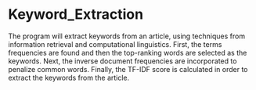 # Keyword_Extraction
The program will extract keywords from an article, using techniques from information retrieval and computational linguistics. First, the terms frequencies are found and then the top-ranking words are selected as the keywords. Next, the inverse document frequencies are incorporated to penalize common words. Finally, the TF-IDF score is calculated in order to extract the keywords from the article.
